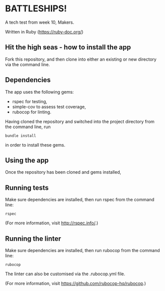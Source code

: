 # BATTLESHIPS!

A tech test from week 10, Makers.

Written in Ruby (https://ruby-doc.org/)

## Hit the high seas - how to install the app

Fork this repository, and then clone into either an existing or new directory via the command line.

## Dependencies

The app uses the following gems:
- rspec for testing,
- simple-cov to assess test coverage,
- rubocop for linting.

Having cloned the repository and switched into the project directory from the command line, run
```
bundle install
```
in order to install these gems.

## Using the app

Once the repository has been cloned and gems installed,

## Running tests

Make sure dependencies are installed, then run rspec from the command line:
```
rspec
```
(For more information, visit http://rspec.info/.)

## Running the linter

Make sure dependencies are installed, then run rubocop from the command line:
```
rubocop
```

The linter can also be customised via the .rubocop.yml file.

(For more information, visit https://github.com/rubocop-hq/rubocop.)
